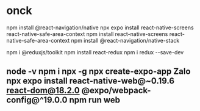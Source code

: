 # onck
npm install @react-navigation/native
npx expo install react-native-screens react-native-safe-area-context
npm install react-native-screens react-native-safe-area-context
npm install @react-navigation/native-stack

npm i @reduxjs/toolkit
npm install react-redux
npm i redux --save-dev

node -v
npm i npx -g
npx create-expo-app Zalo
npx expo install react-native-web@~0.19.6 react-dom@18.2.0 @expo/webpack-config@^19.0.0
npm run web
-------------
